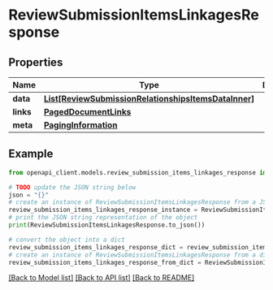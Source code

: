 # ReviewSubmissionItemsLinkagesResponse


## Properties

Name | Type | Description | Notes
------------ | ------------- | ------------- | -------------
**data** | [**List[ReviewSubmissionRelationshipsItemsDataInner]**](ReviewSubmissionRelationshipsItemsDataInner.md) |  | 
**links** | [**PagedDocumentLinks**](PagedDocumentLinks.md) |  | 
**meta** | [**PagingInformation**](PagingInformation.md) |  | [optional] 

## Example

```python
from openapi_client.models.review_submission_items_linkages_response import ReviewSubmissionItemsLinkagesResponse

# TODO update the JSON string below
json = "{}"
# create an instance of ReviewSubmissionItemsLinkagesResponse from a JSON string
review_submission_items_linkages_response_instance = ReviewSubmissionItemsLinkagesResponse.from_json(json)
# print the JSON string representation of the object
print(ReviewSubmissionItemsLinkagesResponse.to_json())

# convert the object into a dict
review_submission_items_linkages_response_dict = review_submission_items_linkages_response_instance.to_dict()
# create an instance of ReviewSubmissionItemsLinkagesResponse from a dict
review_submission_items_linkages_response_from_dict = ReviewSubmissionItemsLinkagesResponse.from_dict(review_submission_items_linkages_response_dict)
```
[[Back to Model list]](../README.md#documentation-for-models) [[Back to API list]](../README.md#documentation-for-api-endpoints) [[Back to README]](../README.md)


